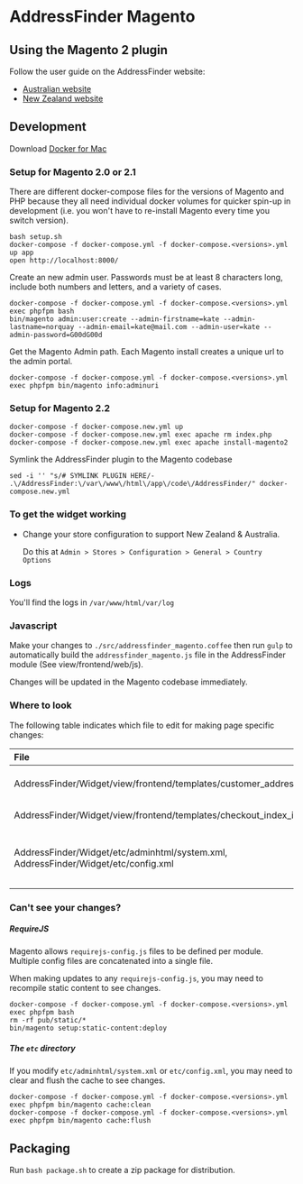 # AddressFinder Magento

## Using the Magento 2 plugin

Follow the user guide on the AddressFinder website:

- [Australian website](https://addressfinder.com.au/docs/magento-2-user-guide/)
- [New Zealand website](https://addressfinder.nz/docs/magento-2-user-guide/)

## Development

Download [Docker for Mac](https://docs.docker.com/docker-for-mac/install/)

### Setup for Magento 2.0 or 2.1
There are different docker-compose files for the versions of Magento and PHP because they all need individual docker volumes for quicker spin-up in development (i.e. you won't have to re-install Magento every time you switch version).

```
bash setup.sh
docker-compose -f docker-compose.yml -f docker-compose.<versions>.yml up app
open http://localhost:8000/
```

Create an new admin user. Passwords must be at least 8 characters long, include both numbers and letters, and a variety of cases.

```
docker-compose -f docker-compose.yml -f docker-compose.<versions>.yml exec phpfpm bash
bin/magento admin:user:create --admin-firstname=kate --admin-lastname=norquay --admin-email=kate@mail.com --admin-user=kate --admin-password=G00dG00d
```

Get the Magento Admin path. Each Magento install creates a unique url to the admin portal.

```
docker-compose -f docker-compose.yml -f docker-compose.<versions>.yml exec phpfpm bin/magento info:adminuri
```

### Setup for Magento 2.2

    docker-compose -f docker-compose.new.yml up
    docker-compose -f docker-compose.new.yml exec apache rm index.php
    docker-compose -f docker-compose.new.yml exec apache install-magento2

Symlink the AddressFinder plugin to the Magento codebase

    sed -i '' "s/# SYMLINK PLUGIN HERE/- .\/AddressFinder:\/var\/www\/html\/app\/code\/AddressFinder/" docker-compose.new.yml


### To get the widget working
- Change your store configuration to support New Zealand & Australia.

    Do this at `Admin > Stores > Configuration > General > Country Options`

### Logs

You'll find the logs in `/var/www/html/var/log`

### Javascript
Make your changes to `./src/addressfinder_magento.coffee` then run `gulp` to automatically build the `addressfinder_magento.js` file in the AddressFinder module (See view/frontend/web/js).

Changes will be updated in the Magento codebase immediately.

### Where to look

The following table indicates which file to edit for making page specific changes:

| File | Page |
| :--- | :--- |
| AddressFinder/Widget/view/frontend/templates/customer_address_form.phtml | Website > My Account > Edit Address |
|  AddressFinder/Widget/view/frontend/templates/checkout_index_index.phtml | Website > Checkout |
| AddressFinder/Widget/etc/adminhtml/system.xml, AddressFinder/Widget/etc/config.xml | Admin > Stores > Configuration > Services > AddressFinder |

### Can't see your changes?

##### RequireJS

Magento allows `requirejs-config.js` files to be defined per module. Multiple config files are concatenated into a single file.

When making updates to any `requirejs-config.js`, you may need to recompile static content to see changes.

```
docker-compose -f docker-compose.yml -f docker-compose.<versions>.yml exec phpfpm bash
rm -rf pub/static/*
bin/magento setup:static-content:deploy
```

##### The `etc` directory

If you modify `etc/adminhtml/system.xml` or `etc/config.xml`, you may need to clear and flush the cache to see changes.

```
docker-compose -f docker-compose.yml -f docker-compose.<versions>.yml exec phpfpm bin/magento cache:clean
docker-compose -f docker-compose.yml -f docker-compose.<versions>.yml exec phpfpm bin/magento cache:flush
```

## Packaging

Run `bash package.sh` to create a zip package for distribution.
